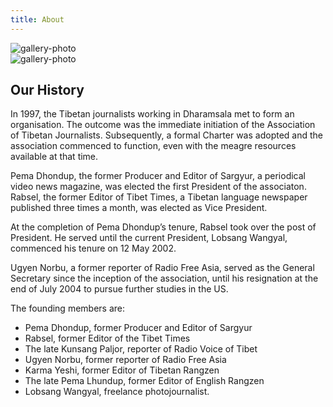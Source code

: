 ```yaml
---
title: About
---
```

  <div class="grid grid-cols-1 gap-4 sm:grid-cols-2 md:grid-cols-2">
        <div>
            <img class="object-cover object-center w-full h-40 max-w-full rounded-lg"
            src="/pictures/gathering.jpg"
            alt="gallery-photo" />
        </div>
        <div>
            <img class="object-cover object-center w-full h-40 max-w-full rounded-lg"
            src="/pictures/press.jpg"
            alt="gallery-photo" />
        </div>
 </div>

##  Our History

In 1997, the Tibetan journalists working in Dharamsala met to form an organisation. The outcome was the immediate initiation of the Association of Tibetan Journalists. Subsequently, a formal Charter was adopted and the association commenced to function, even with the meagre resources available at that time.

Pema Dhondup, the former Producer and Editor of Sargyur, a periodical video news magazine, was elected the first President of the associaton. Rabsel, the former Editor of Tibet Times, a Tibetan language newspaper published three times a month, was elected as Vice President.

At the completion of Pema Dhondup’s tenure, Rabsel took over the post of President. He served until the current President, Lobsang Wangyal, commenced his tenure on 12 May 2002.

Ugyen Norbu, a former reporter of Radio Free Asia, served as the General Secretary since the inception of the association, until his resignation at the end of July 2004 to pursue further studies in the US.

The founding members are:

*   Pema Dhondup, former Producer and Editor of Sargyur
*   Rabsel, former Editor of the Tibet Times
*   The late Kunsang Paljor, reporter of Radio Voice of Tibet
*   Ugyen Norbu, former reporter of Radio Free Asia
*   Karma Yeshi, former Editor of Tibetan Rangzen
*   The late Pema Lhundup, former Editor of English Rangzen
*   Lobsang Wangyal, freelance photojournalist.